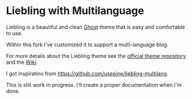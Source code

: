 # Liebling with Multilanguage

Liebling is a beautiful and clean [Ghost](https://ghost.org/) theme that is easy and comfortable to use. 

Within this fork I've customized it to support a multi-language blog.

For more details about the Liebling theme see the [official theme repository](https://github.com/eddiesigner/liebling) and the [Wiki](https://github.com/eddiesigner/liebling/wiki).

I got inspiratino from https://github.com/usepine/liebling-multilang.

This is still work in progress. I'll create a proper documentation when I'm done.
